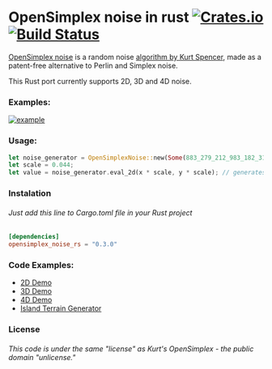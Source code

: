 # OpenSimplex noise in rust [![Crates.io][cr-badge]][cr] [![Build Status](https://travis-ci.com/Mapet13/opensimplex_noise_rust.svg?branch=master)](https://travis-ci.com/Mapet13/opensimplex_noise_rust)
[cr-badge]: https://img.shields.io/crates/v/opensimplex_noise_rs.svg
[cr]: https://crates.io/crates/opensimplex_noise_rs
[OpenSimplex noise](https://en.wikipedia.org/wiki/OpenSimplex_noise) is a random noise [algorithm by Kurt Spencer](https://uniblock.tumblr.com/post/97868843242/noise), made as a patent-free alternative to Perlin and Simplex noise.

This Rust port currently supports 2D, 3D and 4D noise.

### Examples:
[![example](examples/demo_3d/examples/noise_3d_example.gif)](https://github.com/Mapet13/opensimplex_noise_rust/tree/master/examples/demo_3d)

### Usage:
```rust
let noise_generator = OpenSimplexNoise::new(Some(883_279_212_983_182_319)); // if not provided, default seed is equal to 0
let scale = 0.044;
let value = noise_generator.eval_2d(x * scale, y * scale); // generates value in range (-1, 1)
```
### Instalation
###### Just add this line to Cargo.toml file in your Rust project
```toml
[dependencies]
opensimplex_noise_rs = "0.3.0"
```
### Code Examples:
 - [2D Demo](https://github.com/Mapet13/opensimplex_noise_rust/tree/master/examples/demo/)
 - [3D Demo](https://github.com/Mapet13/opensimplex_noise_rust/tree/master/examples/demo_3d)
 - [4D Demo](https://github.com/Mapet13/opensimplex_noise_rust/tree/master/examples/demo_4d)
 - [Island Terrain Generator](https://github.com/Mapet13/terrain-generator-2d)

### License
###### This code is under the same "license" as Kurt's OpenSimplex - the public domain "unlicense."
